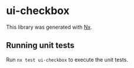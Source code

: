 # ui-checkbox

This library was generated with [Nx](https://nx.dev).


## Running unit tests

Run `nx test ui-checkbox` to execute the unit tests.

